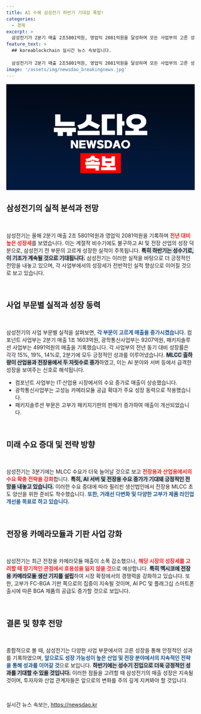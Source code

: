 ```yaml
---
title: AI 수혜 삼성전기 하반기 기대감 폭발!
categories:
  - 경제
excerpt: >
  삼성전기가 2분기 매출 2조5801억원, 영업익 2081억원을 달성하며 모든 사업부의 고른 성장세를 보였다. AI와 전장 산업의 성장으로 하반기 실적 기대가 커지며, MLCC와 패키지 솔루션의 수요 증대가 가속화될 전망이다.
feature_text: >
  ## koreablockchain 실시간 뉴스 속보입니다.

  삼성전기가 2분기 매출 2조5801억원, 영업익 2081억원을 달성하며 모든 사업부의 고른 성장세를 보였다. AI와 전장 산업의 성장으로 하반기 실적 기대가 커지며, MLCC와 패키지 솔루션의 수요 증대가 가속화될 전망이다.
image: '/assets/img/newsdao_breakingnews.jpg'
---
```


<p><img src="/assets/img/newsdao_breakingnews.jpg" alt="koreablockchain 속보" /></p>

<h2 data-ke-size="size26">삼성전기의 실적 분석과 전망</h2>

<p data-ke-size="size16">&nbsp;</p>

<p data-ke-size="size16">삼성전기는 올해 2분기 매출 2조 5801억원과 영업익 2081억원을 기록하며 <b><span style="color: #ee2323;">전년 대비 높은 성장세</span></b>를 보였습니다. 이는 계절적 비수기에도 불구하고 AI 및 전장 산업의 성장 덕분으로, 삼성전기 전 부문의 고르게 성장한 실적이 주목됩니다. <b><span style="background-color: #21538527;">특히 하반기는 성수기로, 이 기조가 계속될 것으로 기대됩니다.</span></b> 삼성전기는 이러한 실적을 바탕으로 더 긍정적인 전망을 내놓고 있으며, 각 사업부에서의 성장세가 전반적인 실적 향상으로 이어질 것으로 보고 있습니다.</p>

<p data-ke-size="size16">&nbsp;</p>

<h2 data-ke-size="size26">사업 부문별 실적과 성장 동력</h2>

<p data-ke-size="size16">&nbsp;</p>

<p data-ke-size="size16">삼성전기의 사업 부문별 실적을 살펴보면, <b><span style="color: #1a5490;">각 부문이 고르게 매출을 증가시켰습니다.</span></b> 컴포넌트 사업부는 2분기 매출 1조 1603억원, 광학통신사업부는 9207억원, 패키지솔루션 사업부는 4991억원의 매출을 기록했습니다. 각 사업부의 전년 동기 대비 성장률은 각각 15%, 19%, 14%로, 2분기에 모두 긍정적인 성과를 이루어냈습니다. <b><span style="background-color: #21538527;">MLCC 출하량이 산업용과 전장용에서 두 자릿수로 증가</span></b>하였고, 이는 AI 분야와 서버 등에서 급격한 성장을 보여주는 신호로 해석됩니다.</p>

<ul>
    <li>컴포넌트 사업부는 IT·산업용 시장에서의 수요 증가로 매출이 상승했습니다.</li>
    <li>광학통신사업부는 고성능 카메라모듈 공급 확대가 주요 성장 동력으로 작용했습니다.</li>
    <li>패키지솔루션 부문은 고부가 패키지기판의 판매가 증가하여 매출이 개선되었습니다.</li>
</ul>

<p data-ke-size="size16">&nbsp;</p>

<h2 data-ke-size="size26">미래 수요 증대 및 전략 방향</h2>

<p data-ke-size="size16">&nbsp;</p>

<p data-ke-size="size16">삼성전기는 3분기에는 MLCC 수요가 더욱 늘어날 것으로 보고 <b><span style="color: #ee2323;">전장용과 산업용에서의 수요 확충 전략을 강화</span></b>합니다. <b><span style="background-color: #21538527;">특히, AI 서버 및 전장용 수요 증가가 기대돼 긍정적인 전망을 내놓고 있습니다.</span></b> 이러한 수요 증대에 따라 필리핀 생산법인에서 전장용 MLCC 초도 양산을 위한 준비도 착수했습니다. <b><span style="color: #1a5490;">또한, 거래선 다변화 및 다양한 고부가 제품 라인업 개선을 목표로 하고 있습니다.</span></b></p>

<p data-ke-size="size16">&nbsp;</p>

<h2 data-ke-size="size26">전장용 카메라모듈과 기판 사업 강화</h2>

<p data-ke-size="size16">&nbsp;</p>

<p data-ke-size="size16">삼성전기는 최근 전장용 카메라모듈 매출이 소폭 감소했으나, <b><span style="color: #ee2323;">해당 시장의 성장세를 고려할 때 장기적인 관점에서 효용성을 잃지 않을 것</span></b>으로 예상합니다. <b><span style="background-color: #21538527;">특히 멕시코에 전장용 카메라모듈 생산 기지를 설립</span></b>하여 시장 확장에서의 경쟁력을 강화하고 있습니다. 또한, 고부가 FC-BGA 기판 쪽으로의 집중이 지속될 것이며, AI PC 및 플래그십 스마트폰 출시에 따른 BGA 제품의 공급도 증가할 것으로 보입니다.</p>

<p data-ke-size="size16">&nbsp;</p>

<h2 data-ke-size="size26">결론 및 향후 전망</h2>

<p data-ke-size="size16">&nbsp;</p>

<p data-ke-size="size16">종합적으로 볼 때, 삼성전기는 다양한 사업 부문에서의 고른 성장을 통해 안정적인 성과를 기록하였으며, <b><span style="color: #1a5490;">앞으로도 성장 가능성이 높은 산업 및 전장 분야에서의 지속적인 전략을 통해 성과를 이어갈 것</span></b>으로 보입니다. <b><span style="background-color: #21538527;">하반기에는 성수기 진입으로 더욱 긍정적인 성과를 기대할 수 있을 것입니다.</span></b> 이러한 점들을 고려할 때 삼성전기의 매출 성장은 지속될 것이며, 투자자와 산업 관계자들은 앞으로의 변화를 주의 깊게 지켜봐야 할 것입니다.</p>

<p data-ke-size="size16">&nbsp;</p>
실시간 뉴스 속보는, <a href="https://newsdao.kr" rel="dofollow">https://newsdao.kr</a>


